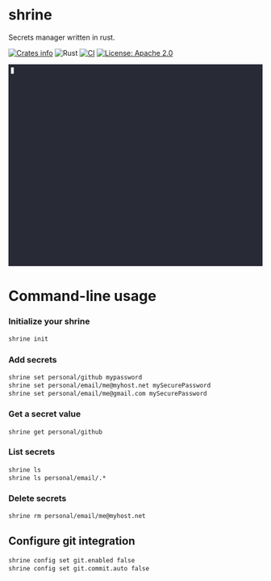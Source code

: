 # shrine
Secrets manager written in rust.

[![Crates info](https://img.shields.io/crates/v/shrine.svg)](https://crates.io/crates/shrine)
![Rust](https://img.shields.io/github/languages/top/cpollet/shrine?color=orange)
[![CI](https://github.com/cpollet/shrine/actions/workflows/test.yml/badge.svg?branch=master)](https://github.com/cpollet/shrine/actions/workflows/test.yml)
[![License: Apache 2.0](https://img.shields.io/badge/licence-Apache%202.0-blue)](LICENSE)

[![asciicast](demo.gif)](https://asciinema.org/a/589589?autoplay=1)

# Command-line usage

### Initialize your shrine
```sh
shrine init
```

### Add secrets
```shell
shrine set personal/github mypassword
shrine set personal/email/me@myhost.net mySecurePassword
shrine set personal/email/me@gmail.com mySecurePassword
```

### Get a secret value
```shell
shrine get personal/github
```

### List secrets
```shell
shrine ls
shrine ls personal/email/.*
```

### Delete secrets
```shell
shrine rm personal/email/me@myhost.net
```

## Configure git integration
```shell
shrine config set git.enabled false
shrine config set git.commit.auto false
```
